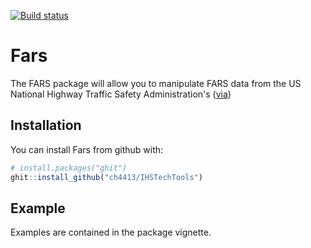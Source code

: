 [![Build status](https://ci.appveyor.com/api/projects/status/a10jryr3bgbkhqel?svg=true)](https://ci.appveyor.com/project/ch4413/fars)

# Fars

The FARS package will allow you to manipulate FARS data from the US National Highway Traffic Safety Administration's ([via](http://www.nhtsa.gov/Data/Fatality-Analysis-Reporting-System-(FARS)))

## Installation

You can install Fars from github with:

```R
# install.packages("ghit")
ghit::install_github("ch4413/IHSTechTools")
```

## Example

Examples are contained in the package vignette.
